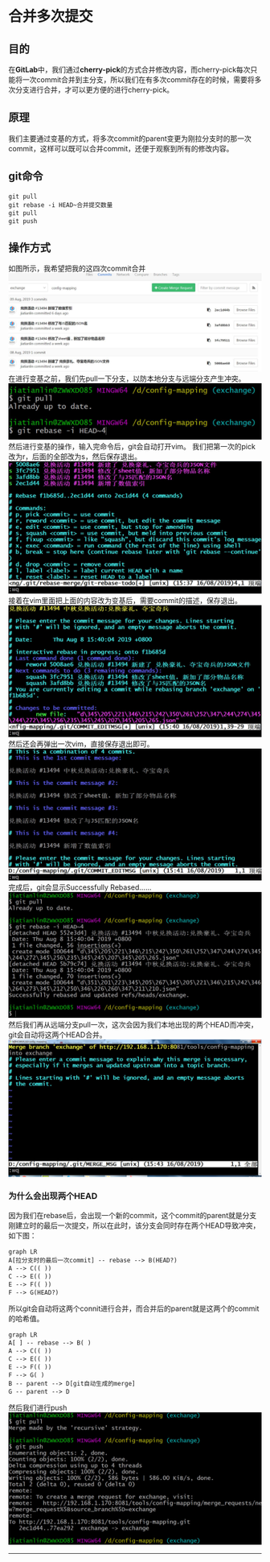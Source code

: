 # 合并多次提交

## 目的

在**GitLab**中，我们通过**cherry-pick**的方式合并修改内容，而cherry-pick每次只能将一次commit合并到主分支，所以我们在有多次commit存在的时候，需要将多次分支进行合并，才可以更方便的进行cherry-pick。

## 原理

我们主要通过变基的方式，将多次commit的parent变更为刚拉分支时的那一次commit，这样可以既可以合并commit，还便于观察到所有的修改内容。

## git命令

    git pull
	git rebase -i HEAD~合并提交数量
	git pull
	git push

## 操作方式

如图所示，我希望把我的这四次commit合并
![avatar](/res/TIM截图20190816153538.jpg)
在进行变基之前，我们先pull一下分支，以防本地分支与远端分支产生冲突。
![avatar](/res/TIM截图20190816153733.jpg)
然后进行变基的操作，输入完命令后，git会自动打开vim。
我们把第一次的pick改为r，后面的全部改为s，然后保存退出。
![avatar](/res/TIM截图20190816154045.jpg)
接着在vim里面把上面的内容改为变基后，需要commit的描述，保存退出。
![avatar](/res/TIM截图20190816154147.jpg)
然后还会再弹出一次vim，直接保存退出即可。
![avatar](/res/TIM截图20190816154225.jpg)
完成后，git会显示Successfully Rebased......
![avatar](/res/TIM截图20190816154248.jpg)
然后我们再从远端分支pull一次，这次会因为我们本地出现的两个HEAD而冲突，git会自动将这两个HEAD合并。
![avatar](/res/TIM截图20190816154417.jpg)
### 为什么会出现两个HEAD
因为我们在rebase后，会出现一个新的commit，这个commit的parent就是分支刚建立时的最后一次提交，所以在此时，该分支会同时存在两个HEAD导致冲突，如下图：
```
graph LR
A[拉分支时的最后一次commit] -- rebase --> B(HEAD?)
A --> C(( ))
C --> E(( ))
E --> F(( ))
F --> G(HEAD?)

```

所以git会自动将这两个connit进行合并，而合并后的parent就是这两个的commit的哈希值。
```
graph LR
A[ ] -- rebase --> B( )
A --> C(( ))
C --> E(( ))
E --> F(( ))
F --> G( )
B -- parent --> D[git自动生成的merge]
G -- parent --> D

```

然后我们进行push
![avatar](/res/TIM截图20190816154449.jpg)

---
